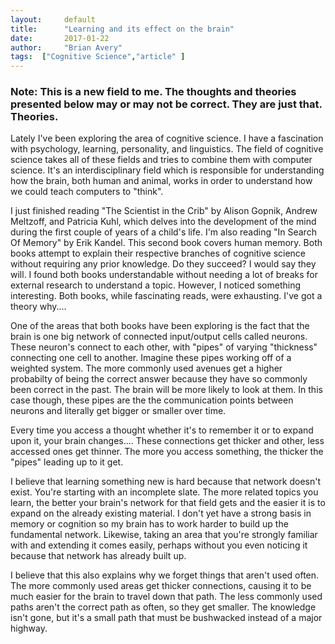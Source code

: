 ```yaml
---
layout:     default 
title:      "Learning and its effect on the brain"
date:       2017-01-22
author:     "Brian Avery"
tags:  ["Cognitive Science","article" ]
---
```



<h3>Note: This is a new field to me. The thoughts and theories presented below may or may not be correct. They are just that. Theories.</h3>
Lately I've been exploring the area of cognitive science. I have a fascination with psychology, learning, personality, and linguistics. The field of cognitive science takes all of these fields and tries to combine them with computer science. It's an interdisciplinary field which is responsible for understanding how the brain, both human and animal, works in order to understand how we could teach computers to "think".

I just finished reading "The Scientist in the Crib" by Alison Gopnik, Andrew Meltzoff, and Patricia Kuhl, which delves into the development of the mind during the first couple of years of a child's life. I'm also reading "In Search Of Memory" by Erik Kandel. This second book covers human memory. Both books attempt to explain their respective branches of cognitive science without requiring any prior knowledge. Do they succeed? I would say they will. I found both books understandable without needing a lot of breaks for external research to understand a topic. However, I noticed something interesting. Both books, while fascinating reads, were exhausting. I've got a theory why....

One of the areas that both books have been exploring is the fact that the brain is one big network of connected input/output cells called neurons. These neuron's connect to each other, with "pipes" of varying "thickness" connecting one cell to another. Imagine these pipes working off of a weighted system. The more commonly used avenues get a higher probabilty of being the correct answer because they have so commonly been correct in the past. The brain will be more likely to look at them. In this case though, these pipes are the the communication points between neurons and literally get bigger or smaller over time.

Every time you access a thought whether it's to remember it or to expand upon it, your brain changes.... These connections get thicker and other, less accessed ones get thinner. The more you access something, the thicker the "pipes" leading up to it get.

I believe that learning something new is hard because that network doesn't exist. You're starting with an incomplete slate. The more related topics you learn, the better your brain's network for that field gets and the easier it is to expand on the already existing material. I don't yet have a strong basis in memory or cognition so my brain has to work harder to build up the fundamental network. Likewise, taking an area that you're strongly familiar with and extending it comes easily, perhaps without you even noticing it because that network has already built up.

I believe that this also explains why we forget things that aren't used often. The more commonly used areas get thicker connections, causing it to be much easier for the brain to travel down that path. The less commonly used paths aren't the correct path as often, so they get smaller. The knowledge isn't gone, but it's a small path that must be bushwacked instead of a major highway.

&nbsp;
